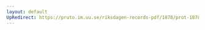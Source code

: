```yaml
---
layout: default
UpRedirect: https://pruto.im.uu.se/riksdagen-records-pdf/1878/prot-1878--ak--035/prot-1878--ak--035_024.pdf
---
```


